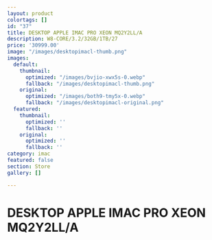 ```yaml
---
layout: product
colortags: []
id: "37"
title: DESKTOP APPLE IMAC PRO XEON MQ2Y2LL/A
description: W8-CORE/3.2/32GB/1TB/27
price: '30999.00'
image: "/images/desktopimacl-thumb.png"
images:
  default:
    thumbnail:
      optimized: "/images/bvjio-xwx5s-0.webp"
      fallback: "/images/desktopimacl-thumb.png"
    original:
      optimized: "/images/both9-tmy5x-0.webp"
      fallback: "/images/desktopimacl-original.png"
  featured:
    thumbnail:
      optimized: ''
      fallback: ''
    original:
      optimized: ''
      fallback: ''
category: imac
featured: false
section: Store
gallery: []

---
```

# DESKTOP APPLE IMAC PRO XEON MQ2Y2LL/A